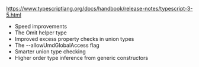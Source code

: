 
https://www.typescriptlang.org/docs/handbook/release-notes/typescript-3-5.html

- Speed improvements
- The Omit helper type
- Improved excess property checks in union types
- The --allowUmdGlobalAccess flag
- Smarter union type checking
- Higher order type inference from generic constructors
